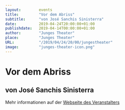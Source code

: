 ```yaml
---
layout:        events
title:         "Vor dem Abriss"
subtitle:      "von José Sanchis Sinisterra"
date:          2019-04-24T20:00:00+01:00
publishdate:   2019-04-14T00:00:00+01:00
author:        "Junges Theater"
place:         "Junges Theater"
URL:           "/2019/04/24/20/00/jungestheater"
image:         "junges-theater-icon.png"
---
```


Vor dem Abriss
===========

von José Sanchis Sinisterra
-----------



Mehr informationen auf der [Webseite des Veranstalters](http://www.junges-theater.de/content/index.php?id=684)
